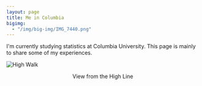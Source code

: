 ```yaml
---
layout: page
title: Me in Columbia
bigimg:
  - "/img/big-img/IMG_7440.png"
---
```


I'm currently studying statistics at Columbia University. This page is mainly to share some of my experiences.

![High Walk](img/big-img/highwalk.png)
<p align = "center">
View from the High Line
</p>